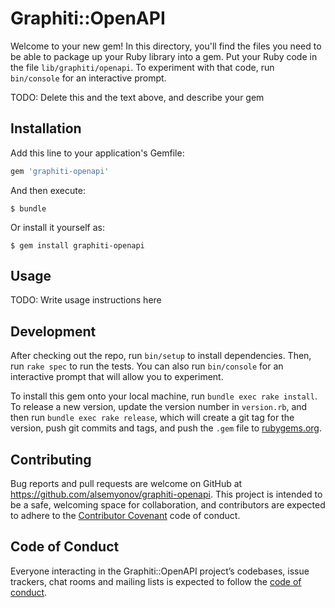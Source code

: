 # Graphiti::OpenAPI

Welcome to your new gem! In this directory, you'll find the files you need to be able to package up your Ruby library into a gem. Put your Ruby code in the file `lib/graphiti/openapi`. To experiment with that code, run `bin/console` for an interactive prompt.

TODO: Delete this and the text above, and describe your gem

## Installation

Add this line to your application's Gemfile:

```ruby
gem 'graphiti-openapi'
```

And then execute:

    $ bundle

Or install it yourself as:

    $ gem install graphiti-openapi

## Usage

TODO: Write usage instructions here

## Development

After checking out the repo, run `bin/setup` to install dependencies. Then, run `rake spec` to run the tests. You can also run `bin/console` for an interactive prompt that will allow you to experiment.

To install this gem onto your local machine, run `bundle exec rake install`. To release a new version, update the version number in `version.rb`, and then run `bundle exec rake release`, which will create a git tag for the version, push git commits and tags, and push the `.gem` file to [rubygems.org](https://rubygems.org).

## Contributing

Bug reports and pull requests are welcome on GitHub at https://github.com/alsemyonov/graphiti-openapi. This project is intended to be a safe, welcoming space for collaboration, and contributors are expected to adhere to the [Contributor Covenant](http://contributor-covenant.org) code of conduct.

## Code of Conduct

Everyone interacting in the Graphiti::OpenAPI project’s codebases, issue trackers, chat rooms and mailing lists is expected to follow the [code of conduct](https://github.com/alsemyonov/graphiti-openapi/blob/master/CODE_OF_CONDUCT.md).
